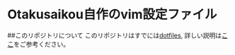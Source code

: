 Otakusaikou自作のvim設定ファイル
==========

##このリポジトリについて
このリポジトリはすでには[dotfiles](https://github.com/otakusaikou/dotfiles), 詳しい説明は[ここ](https://github.com/otakusaikou/dotfiles/tree/master/vim)をご参考ください。
